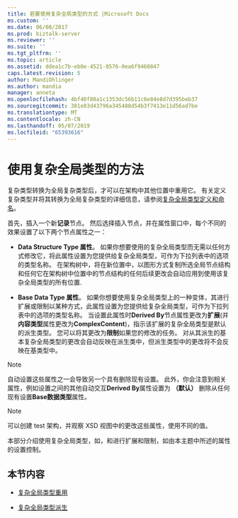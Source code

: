 ```yaml
---
title: 若要使用复杂全局类型的方式 |Microsoft Docs
ms.custom: ''
ms.date: 06/08/2017
ms.prod: biztalk-server
ms.reviewer: ''
ms.suite: ''
ms.tgt_pltfrm: ''
ms.topic: article
ms.assetid: ddea1c7b-eb0e-4521-8576-0ea6f9460847
caps.latest.revision: 5
author: MandiOhlinger
ms.author: mandia
manager: anneta
ms.openlocfilehash: 4bf40f80a1c1353dc56b11c8e84e8d7d395beb37
ms.sourcegitcommit: 381e83d43796a345488d54b3f7413e11d56ad7be
ms.translationtype: MT
ms.contentlocale: zh-CN
ms.lasthandoff: 05/07/2019
ms.locfileid: "65393616"
---
```

# <a name="ways-to-use-complex-global-types"></a>使用复杂全局类型的方法
复杂类型转换为全局复杂类型后，才可以在架构中其他位置中重用它。 有关定义复杂类型并将其转换为全局复杂类型的详细信息，请参阅[复杂全局类型定义和命名](../core/complex-global-type-definition-and-naming.md)。  
  
 首先，插入一个新**记录**节点。 然后选择插入节点，并在属性窗口中，每个不同的效果设置了以下两个节点属性之一：  
  
-   **Data Structure Type 属性**。 如果你想要使用的复杂全局类型而无需以任何方式修改它，将此属性设置为您提供给复杂全局类型，可作为下拉列表中的选项的类型名称。 在架构树中，将在新位置中，以图形方式复制所选全局节点结构和任何它在架构树中位置中的节点结构的任何后续更改会自动应用到使用该复杂全局类型的所有位置.  
  
-   **Base Data Type 属性**。 如果你想要使用复杂全局类型上的一种变体，其进行扩展或限制以某种方式，此属性设置为您提供给复杂全局类型，可作为下拉列表中的选项的类型名称。 当设置此属性时**Derived By**节点属性更改为**扩展**(并**内容类型**属性更改为**ComplexContent**)，指示该扩展的复杂全局类型是默认的派生类型。 您可以将其更改为**限制**如果您的修改的任务。 对从其派生的基本复杂全局类型的更改会自动反映在派生类中，但派生类型中的更改将不会反映在基类型中。  
  
> [!NOTE]
>  自动设置这些属性之一会导致另一个具有删除现有设置。 此外，你会注意到相关属性，例如设置之间的其他自动交互**Derived By**属性设置为 **（默认）** 删除从任何现有设置**Base数据类型**属性。  
  
> [!NOTE]
>  可以创建 test 架构，并观察 XSD 视图中的更改这些属性，使用不同的值。  
  
 本部分介绍使用复杂全局类型，如，和进行扩展和限制，如由本主题中所述的属性的设置控制。  
  
## <a name="in-this-section"></a>本节内容  
  
-   [复杂全局类型重用](../core/complex-global-type-re-use.md)  
  
-   [复杂全局类型派生](../core/complex-global-type-derivation.md)